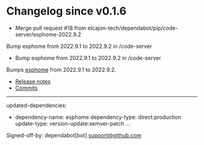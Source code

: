 # Changelog since v0.1.6
- Merge pull request #18 from elcajon-tech/dependabot/pip/code-server/esphome-2022.9.2

Bump esphome from 2022.9.1 to 2022.9.2 in /code-server 
- Bump esphome from 2022.9.1 to 2022.9.2 in /code-server

Bumps [esphome](https://github.com/esphome/esphome) from 2022.9.1 to 2022.9.2.
- [Release notes](https://github.com/esphome/esphome/releases)
- [Commits](https://github.com/esphome/esphome/compare/2022.9.1...2022.9.2)

---
updated-dependencies:
- dependency-name: esphome
  dependency-type: direct:production
  update-type: version-update:semver-patch
...

Signed-off-by: dependabot[bot] <support@github.com> 
